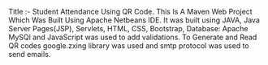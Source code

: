 Title :- Student Attendance Using QR Code.
This Is A Maven Web Project Which Was Built Using Apache Netbeans IDE.
It was built using JAVA, Java Server Pages(JSP), Servlets, HTML, CSS, Bootstrap, Database: Apache MySQl and JavaScript was used to add validations.
To Generate and Read QR codes google.zxing library was used and smtp protocol was used to send emails.
